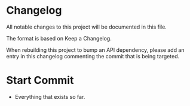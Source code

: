 # Changelog

All notable changes to this project will be documented in this file.

The format is based on Keep a Changelog.

When rebuilding this project to bump an API dependency, please add an entry in this changelog commenting the commit that is being targeted.

# Start Commit

- Everything that exists so far.
  
